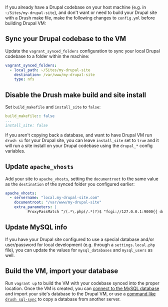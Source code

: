 If you already have a Drupal codebase on your host machine (e.g. in `~/Sites/my-drupal-site`), and don't want or need to build your Drupal site with a Drush make file, make the following changes to `config.yml` before building Drupal VM:

## Sync your Drupal codebase to the VM

Update the `vagrant_synced_folders` configuration to sync your local Drupal codebase to a folder within the machine:

```yaml
vagrant_synced_folders:
  - local_path: ~/Sites/my-drupal-site
    destination: /var/www/my-drupal-site
    type: nfs
```

## Disable the Drush make build and site install

Set `build_makefile` and `install_site` to `false`:

```yaml
build_makefile:: false
...
install_site: false
```

If you aren't copying back a database, and want to have Drupal VM run `drush si` for your Drupal site, you can leave `install_site` set to `true` and it will run a site install on your Drupal codebase using the `drupal_*` config variables.

## Update `apache_vhosts`

Add your site to `apache_vhosts`, setting the `documentroot` to the same value as the `destination` of the synced folder you configured earlier:

```yaml
apache_vhosts:
  - servername: "local.my-drupal-site.com"
    documentroot: "/var/www/my-drupal-site"
    extra_parameters: |
          ProxyPassMatch ^/(.*\.php(/.*)?)$ "fcgi://127.0.0.1:9000{{ drupal_core_path }}"
```

## Update MySQL info

If you have your Drupal site configured to use a special database and/or user/password for local development (e.g. through a `settings.local.php` file), you can update the values for `mysql_databases` and `mysql_users` as well.

## Build the VM, import your database

Run `vagrant up` to build the VM with your codebase synced into the proper location. Once the VM is created, you can [connect to the MySQL database](../extras/mysql.md) and import your site's database to the Drupal VM, or use a [command like `drush sql-sync`](../extras/drush.md#using-sql-sync) to copy a database from another server.
